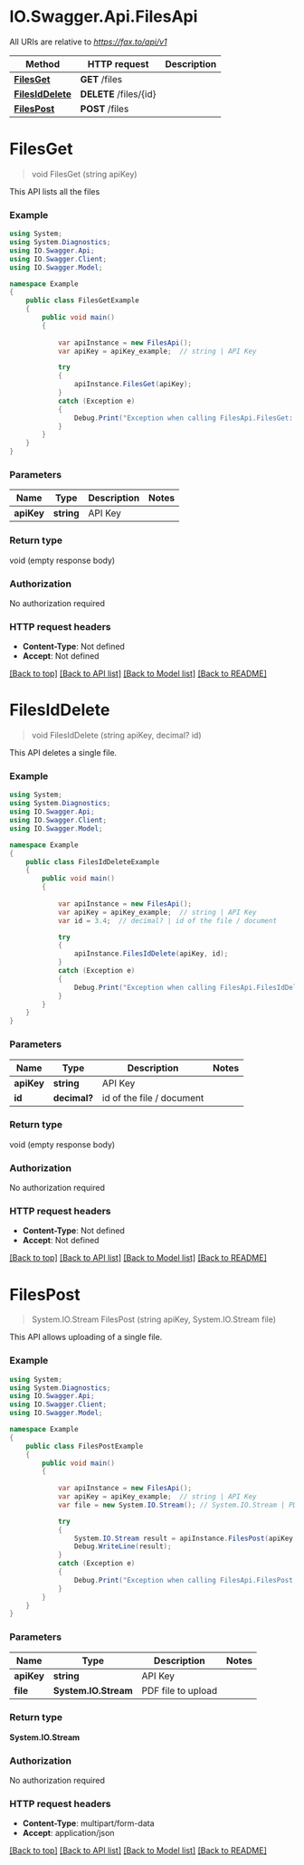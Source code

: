 # IO.Swagger.Api.FilesApi

All URIs are relative to *https://fax.to/api/v1*

Method | HTTP request | Description
------------- | ------------- | -------------
[**FilesGet**](FilesApi.md#filesget) | **GET** /files | 
[**FilesIdDelete**](FilesApi.md#filesiddelete) | **DELETE** /files/{id} | 
[**FilesPost**](FilesApi.md#filespost) | **POST** /files | 


<a name="filesget"></a>
# **FilesGet**
> void FilesGet (string apiKey)



This API lists all the files 

### Example
```csharp
using System;
using System.Diagnostics;
using IO.Swagger.Api;
using IO.Swagger.Client;
using IO.Swagger.Model;

namespace Example
{
    public class FilesGetExample
    {
        public void main()
        {
            
            var apiInstance = new FilesApi();
            var apiKey = apiKey_example;  // string | API Key

            try
            {
                apiInstance.FilesGet(apiKey);
            }
            catch (Exception e)
            {
                Debug.Print("Exception when calling FilesApi.FilesGet: " + e.Message );
            }
        }
    }
}
```

### Parameters

Name | Type | Description  | Notes
------------- | ------------- | ------------- | -------------
 **apiKey** | **string**| API Key | 

### Return type

void (empty response body)

### Authorization

No authorization required

### HTTP request headers

 - **Content-Type**: Not defined
 - **Accept**: Not defined

[[Back to top]](#) [[Back to API list]](../README.md#documentation-for-api-endpoints) [[Back to Model list]](../README.md#documentation-for-models) [[Back to README]](../README.md)

<a name="filesiddelete"></a>
# **FilesIdDelete**
> void FilesIdDelete (string apiKey, decimal? id)



This API deletes a single file. 

### Example
```csharp
using System;
using System.Diagnostics;
using IO.Swagger.Api;
using IO.Swagger.Client;
using IO.Swagger.Model;

namespace Example
{
    public class FilesIdDeleteExample
    {
        public void main()
        {
            
            var apiInstance = new FilesApi();
            var apiKey = apiKey_example;  // string | API Key
            var id = 3.4;  // decimal? | id of the file / document

            try
            {
                apiInstance.FilesIdDelete(apiKey, id);
            }
            catch (Exception e)
            {
                Debug.Print("Exception when calling FilesApi.FilesIdDelete: " + e.Message );
            }
        }
    }
}
```

### Parameters

Name | Type | Description  | Notes
------------- | ------------- | ------------- | -------------
 **apiKey** | **string**| API Key | 
 **id** | **decimal?**| id of the file / document | 

### Return type

void (empty response body)

### Authorization

No authorization required

### HTTP request headers

 - **Content-Type**: Not defined
 - **Accept**: Not defined

[[Back to top]](#) [[Back to API list]](../README.md#documentation-for-api-endpoints) [[Back to Model list]](../README.md#documentation-for-models) [[Back to README]](../README.md)

<a name="filespost"></a>
# **FilesPost**
> System.IO.Stream FilesPost (string apiKey, System.IO.Stream file)



This API allows uploading of a single file. 

### Example
```csharp
using System;
using System.Diagnostics;
using IO.Swagger.Api;
using IO.Swagger.Client;
using IO.Swagger.Model;

namespace Example
{
    public class FilesPostExample
    {
        public void main()
        {
            
            var apiInstance = new FilesApi();
            var apiKey = apiKey_example;  // string | API Key
            var file = new System.IO.Stream(); // System.IO.Stream | PDF file to upload

            try
            {
                System.IO.Stream result = apiInstance.FilesPost(apiKey, file);
                Debug.WriteLine(result);
            }
            catch (Exception e)
            {
                Debug.Print("Exception when calling FilesApi.FilesPost: " + e.Message );
            }
        }
    }
}
```

### Parameters

Name | Type | Description  | Notes
------------- | ------------- | ------------- | -------------
 **apiKey** | **string**| API Key | 
 **file** | **System.IO.Stream**| PDF file to upload | 

### Return type

**System.IO.Stream**

### Authorization

No authorization required

### HTTP request headers

 - **Content-Type**: multipart/form-data
 - **Accept**: application/json

[[Back to top]](#) [[Back to API list]](../README.md#documentation-for-api-endpoints) [[Back to Model list]](../README.md#documentation-for-models) [[Back to README]](../README.md)

